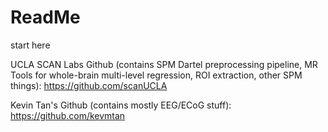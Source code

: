 # ReadMe
start here

UCLA SCAN Labs Github (contains SPM Dartel preprocessing pipeline, MR Tools for whole-brain multi-level regression, ROI extraction, other SPM things): https://github.com/scanUCLA

Kevin Tan's Github (contains mostly EEG/ECoG stuff): https://github.com/kevmtan
